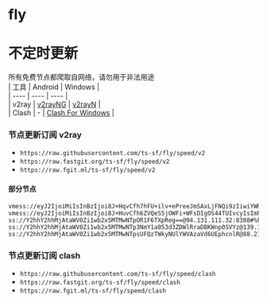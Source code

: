 # fly
# 不定时更新
所有免费节点都爬取自网络，请勿用于非法用途  
|  工具  | Android  | Windows  |  
|  ----  | ----   | ----  |  
| v2ray  | [v2rayNG](https://github.com/2dust/v2rayNG/releases) | [v2rayN](https://github.com/2dust/v2rayN/releases) |  
| Clash  | - | [Clash For Windows](https://github.com/2dust/clashN/releases) | 
  
### 节点更新订阅  v2ray
- `https://raw.githubusercontent.com/ts-sf/fly/speed/v2`  
- `https://raw.fastgit.org/ts-sf/fly/speed/v2`  
- `https://raw.fgit.ml/ts-sf/fly/speed/v2`  
#### 部分节点  
``` 
vmess://eyJ2IjoiMiIsInBzIjoi8J+HqvCfh7hFU+ilv+ePreeJmSAxLjFNQi9zIiwiYWRkIjoiNzcuNzUuMjMwLjEyNSIsInBvcnQiOiIyMDg2IiwiaWQiOiJkNDY2ZGQzNi04Yjg2LTQ4YjctYjBmMC02N2U3ZDEyOGRlNmMiLCJhaWQiOiIwIiwic2N5IjoiYXV0byIsIm5ldCI6IndzIiwidHlwZSI6Im5vbmUiLCJob3N0IjoiIiwicGF0aCI6Ii92bWVzcyIsInRscyI6IiIsInNuaSI6IiIsInRlc3RfbmFtZSI6IkVT6KW/54+t54mZIn0=
vmess://eyJ2IjoiMiIsInBzIjoi8J+HuvCfh6ZVQeS5jOWFi+WFsDIgOS44TUIvcyIsImFkZCI6Ijk0LjEzMS45OS44IiwicG9ydCI6IjQ3MTgyIiwiaWQiOiI4MWIyYjYzMC04YjZhLTQwNGYtYjk5Ni1iMTJmMTNkYjU3ODYiLCJhaWQiOiIwIiwic2N5IjoiYXV0byIsIm5ldCI6InRjcCIsInR5cGUiOiJub25lIiwiaG9zdCI6IiIsInBhdGgiOiIiLCJ0bHMiOiIiLCJzbmkiOiIiLCJ0ZXN0X25hbWUiOiJVQeS5jOWFi+WFsDIifQ==
ss://Y2hhY2hhMjAtaWV0Zi1wb2x5MTMwNTpOR1F6TXpReg==@94.131.111.32:8388#%F0%9F%87%BA%F0%9F%87%A6UA%E4%B9%8C%E5%85%8B%E5%85%B03%20111.2KB%2Fs
ss://Y2hhY2hhMjAtaWV0Zi1wb2x5MTMwNTp3NmY1a053d3ZDWlRraDBKWnp0SVYz@139.162.50.27:80#%F0%9F%87%B8%F0%9F%87%ACSG%E6%96%B0%E5%8A%A0%E5%9D%A1%2053.3KB%2Fs
ss://Y2hhY2hhMjAtaWV0Zi1wb2x5MTMwNTpsUFQzTWkyNUlYWVAzaVd6UEphcnlR@88.210.6.98:60869#%F0%9F%87%B7%F0%9F%87%BARU%E4%BF%84%E7%BD%97%E6%96%AF2%20725.1KB%2Fs
```
### 节点更新订阅  clash
- `https://raw.githubusercontent.com/ts-sf/fly/speed/clash`  
- `https://raw.fastgit.org/ts-sf/fly/speed/clash`  
- `https://raw.fgit.ml/ts-sf/fly/speed/clash`  


